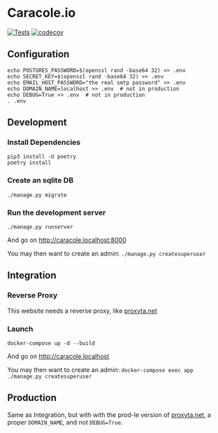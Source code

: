 # Caracole.io

[![Tests](https://github.com/caracole-io/caracole.io/actions/workflows/test.yml/badge.svg)](https://github.com/caracole-io/caracole.io/actions/workflows/test.yml)
[![codecov](https://codecov.io/gh/caracole-io/caracole.io/branch/master/graph/badge.svg?token=BLGISGCYKG)](https://codecov.io/gh/caracole-io/caracole.io)

## Configuration

```
echo POSTGRES_PASSWORD=$(openssl rand -base64 32) >> .env
echo SECRET_KEY=$(openssl rand -base64 32) >> .env
echo EMAIL_HOST_PASSWORD="the real smtp password" >> .env
echo DOMAIN_NAME=localhost >> .env  # not in production
echo DEBUG=True >> .env  # not in production
. .env
```

## Development

### Install Dependencies

```
pip3 install -U poetry
poetry install
```

### Create an sqlite DB

```
./manage.py migrate
```

### Run the development server

```
./manage.py runserver
```

And go on http://caracole.localhost:8000

You may then want to create an admin: `./manage.py createsuperuser`

## Integration

### Reverse Proxy

This website needs a reverse proxy, like [proxyta.net](https://framagit.org/nim65s/proxyta.net)

### Launch

```
docker-compose up -d --build
```

And go on http://caracole.localhost

You may then want to create an admin: `docker-compose exec app ./manage.py createsuperuser`

## Production

Same as Integration, but with with the prod-le version of [proxyta.net](https://framagit.org/nim65s/proxyta.net), a
proper `DOMAIN_NAME`, and not `DEBUG=True`.
